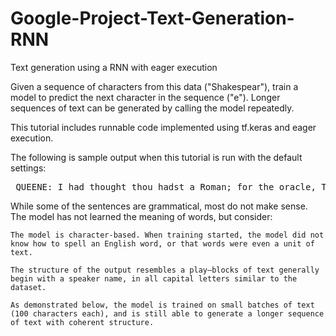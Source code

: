 # Google-Project-Text-Generation-RNN
Text generation using a RNN with eager execution 



Given a sequence of characters from this data ("Shakespear"), train a model to predict the next character in the sequence ("e"). Longer sequences of text can be generated by calling the model repeatedly.

This tutorial includes runnable code implemented using tf.keras and eager execution. 

The following is sample output when this tutorial is run with the default settings:

<pre> QUEENE: I had thought thou hadst a Roman; for the oracle, Thus by All bids the man against the word, Which are so weak of care, by old care done; Your children were in your holy love, And the precipitation through the bleeding throne. BISHOP OF ELY: Marry, and will, my lord, to weep in such a one were prettiest; Yet now I was adopted heir Of the world's lamentable day, To watch the next way with his father with his face? ESCALUS: The cause why then we are all resolved more sons. VOLUMNIA: O, no, no, no, no, no, no, no, no, no, no, no, no, no, no, no, no, no, no, no, no, it is no sin it should be dead, And love and pale as any will to that word. QUEEN ELIZABETH: But how long have I heard the soul for this world, And show his hands of life be proved to stand. PETRUCHIO: I say he look'd on, if I must be content To stay him from the fatal of our country's bliss. His lordship pluck'd from this sentence then for prey, And then let us twain, being the moon, were she such a case as fills m </pre>

While some of the sentences are grammatical, most do not make sense. The model has not learned the meaning of words, but consider:

    The model is character-based. When training started, the model did not know how to spell an English word, or that words were even a unit of text.

    The structure of the output resembles a play—blocks of text generally begin with a speaker name, in all capital letters similar to the dataset.

    As demonstrated below, the model is trained on small batches of text (100 characters each), and is still able to generate a longer sequence of text with coherent structure.

